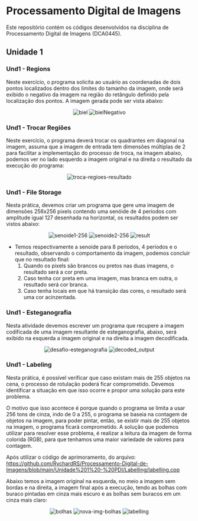 # Processamento Digital de Imagens
Este repositório contém os códigos desenvolvidos na disciplina de Processamento Digital de Imagens (DCA0445).

## Unidade 1

### Und1 - Regions
Neste exercício, o programa solicita ao usuário as coordenadas de dois pontos localizados dentro dos limites do tamanho da imagem, onde será exibido o negativo da imagem na região do retângulo definido pela localização dos pontos. A imagem gerada pode ser vista abaixo:

<p align="center">
 <img src="https://github.com/RychardRS/Processamento-Digital-de-Imagens/assets/93292522/b7768f57-331a-4cdb-9a3e-0fd760b8de80" alt="biel">
 <img src="https://github.com/RychardRS/Processamento-Digital-de-Imagens/assets/93292522/f9530e19-e910-459d-bd61-bb483c584003" alt="bielNegativo">
</p>

### Und1 - Trocar Regiões
Neste exercício, o programa deverá trocar os quadrantes em diagonal na imagem, assuma que a imagem de entrada tem dimensões múltiplas de 2 para facilitar a implementação do processo de troca, na imagem abaixo, podemos ver no lado esquerdo a imagem original e na direita o resultado da execução do programa:

<p align="center">
 <img src="https://github.com/RychardRS/Processamento-Digital-de-Imagens/assets/93292522/94cf6df2-7f18-4bf9-958f-7128d4e251ba" alt="troca-regioes-resultado">
</p>

### Und1 - File Storage
Nesta prática, devemos criar um programa que gere uma imagem de dimensões 256x256 pixels contendo uma senóide de 4 períodos com amplitude igual 127 desenhada na horizontal, os resultados podem ser vistos abaixo:

<p align="center">
 <img src="https://github.com/RychardRS/Processamento-Digital-de-Imagens/assets/93292522/de6fdbcf-7469-49e7-a308-2f50b95e49af" alt="senoide1-256">
 <img src="https://github.com/RychardRS/Processamento-Digital-de-Imagens/assets/93292522/4b0fe4a6-36a4-4dd0-90f6-dc2a1e21d1ee" alt="senoide2-256">
 <img src="https://github.com/RychardRS/Processamento-Digital-de-Imagens/assets/93292522/346e10f3-0efe-4ac8-84bc-f5d80f75520f" alt="result">
</p>

- Temos respectivamente a senoide para 8 períodos, 4 períodos e o resultado, observando o comportamento da imagem, podemos concluir que no resultado final:
    1. Quando os pixels são brancos ou pretos nas duas imagens, o resultado será a cor preta.
    2. Caso tenha cor preta em uma imagem, mas branca em outra, o resultado será cor branca.
    3. Caso tenha locais em que há transição das cores, o resultado será uma cor acinzentada.

### Und1 - Esteganografia
Nesta atividade devemos escrever um programa que recupere a imagem codificada de uma imagem resultante de esteganografia, abaixo, será exibido na esquerda a imagem original e na direita a imagem decodificada.

<p align="center">
 <img src="https://github.com/RychardRS/Processamento-Digital-de-Imagens/assets/93292522/dc9fe18f-e248-480b-9630-08119f73c22a" alt="desafio-esteganografia">
 <img src="https://github.com/RychardRS/Processamento-Digital-de-Imagens/assets/93292522/edda3c48-eed1-4cad-bcac-2fbae300d3da" alt="decoded_output">
</p>

### Und1 - Labeling
Nesta prática, é possível verificar que caso existam mais de 255 objetos na cena, o processo de rotulação poderá ficar comprometido. Devemos identificar a situação em que isso ocorre e propor uma solução para este problema.

O motivo que isso acontece é porque quando o programa se limita a usar 256 tons de cinza, indo de 0 a 255, o programa se baseia na contagem de objetos na imagem, para poder pintar, então, se existir mais de 255 objetos na imagem, o programa ficará comprometido. A solução que podemos utilizar para resolver esse problema, é realizar a leitura da imagem de forma colorida (RGB), para que tenhamos uma maior variedade de valores para contagem.

Após utilizar o código de aprimoramento, do arquivo:
https://github.com/RychardRS/Processamento-Digital-de-Imagens/blob/main/Unidade%201%20-%20PDI/Labelling/labelling.cpp 

Abaixo temos a imagem original na esquerda, no meio a imagem sem bordas e na direita, a imagem final após a execução, tendo as bolhas com buraco pintadas em cinza mais escuro e as bolhas sem buracos em um cinza mais claro:

<p align="center">
 <img src="https://github.com/RychardRS/Processamento-Digital-de-Imagens/assets/93292522/a9012454-ff17-4462-8653-ddd12bc67f1e" alt="bolhas">
 <img src="https://github.com/RychardRS/Processamento-Digital-de-Imagens/assets/93292522/e19e7cb3-fe86-4e9c-bfb3-a7e32d257eb6" alt="nova-img-bolhas">
 <img src="https://github.com/RychardRS/Processamento-Digital-de-Imagens/assets/93292522/b5297157-b3f9-454b-a899-4e4dae299e11" alt="labelling">
</p>
